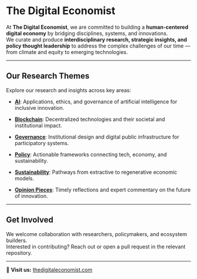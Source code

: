 #  The Digital Economist

At **The Digital Economist**, we are committed to building a **human-centered digital economy** by bridging disciplines, systems, and innovations.  
We curate and produce **interdisciplinary research, strategic insights, and policy thought leadership** to address the complex challenges of our time — from climate and equity to emerging technologies.

---

##  Our Research Themes

Explore our research and insights across key areas:

-  [**AI**](https://github.com/The-Digital-Economist/ai-papers):
   Applications, ethics, and governance of artificial intelligence for inclusive innovation.
   
-  [**Blockchain**](https://github.com/The-Digital-Economist/blockchain-papers):
  Decentralized technologies and their societal and institutional impact.

-  [**Governance**](https://github.com/The-Digital-Economist/governance-papers):
  Institutional design and digital public infrastructure for participatory systems.

-  [**Policy**](https://github.com/The-Digital-Economist/policy-papers):
  Actionable frameworks connecting tech, economy, and sustainability.

-  [**Sustainability**](https://github.com/The-Digital-Economist/sustainability-papers):
  Pathways from extractive to regenerative economic models.

-  [**Opinion Pieces**](https://github.com/The-Digital-Economist/opinion-pieces):
  Timely reflections and expert commentary on the future of innovation.

---

##  Get Involved

We welcome collaboration with researchers, policymakers, and ecosystem builders.  
Interested in contributing? Reach out or open a pull request in the relevant repository.

---

🔗 **Visit us:** [thedigitaleconomist.com](https://thedigitaleconomist.com)  

